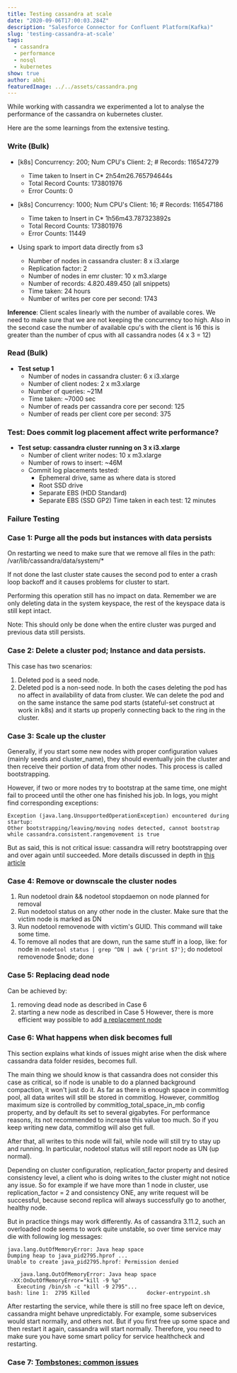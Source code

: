 ```yaml
---
title: Testing cassandra at scale
date: "2020-09-06T17:00:03.284Z"
description: "Salesforce Connector for Confluent Platform(Kafka)"
slug: 'testing-cassandra-at-scale'
tags:
  - cassandra
  - performance
  - nosql
  - kubernetes
show: true
author: abhi 
featuredImage: ../../assets/cassandra.png   
---
```


While working with cassandra we experimented a lot to analyse the performance of the cassandra on kubernetes cluster. 

Here are the some learnings from the extensive testing.

### Write (Bulk)

* [k8s] Concurrency: 200; Num CPU's Client: 2; # Records: 116547279
    - Time taken to Insert in C* 2h54m26.765794644s
    - Total Record Counts: 173801976
    - Error Counts: 0

* [k8s] Concurrency: 1000; Num CPU's Client: 16; # Records: 116547186
    - Time taken to Insert in C* 1h56m43.787323892s
    - Total Record Counts: 173801976
    - Error Counts: 11449

* Using spark to import data directly from s3
    - Number of nodes in cassandra cluster: 8 x i3.xlarge
    - Replication factor: 2
    - Number of nodes in emr cluster: 10 x m3.xlarge
    - Number of records: 4.820.489.450 (all snippets)
    - Time taken: 24 hours
    - Number of writes per core per second: 1743

**Inference**: Client scales linearly with the number of available cores. We need to make sure that we are not keeping the concurrency too high. Also in the second case the number of available cpu's with the client is 16 this is greater than the number of cpus with all cassandra nodes (4 x 3 = 12)

### Read (Bulk)

* **Test setup 1**
    - Number of nodes in cassandra cluster: 6 x i3.xlarge
    - Number of client nodes: 2 x m3.xlarge
    - Number of queries: ~21M
    - Time taken: ~7000 sec
    - Number of reads per cassandra core per second: 125
    - Number of reads per client core per second: 375


### Test: Does commit log placement affect write performance?

* **Test setup: cassandra cluster running on 3 x i3.xlarge**
    - Number of client writer nodes: 10 x m3.xlarge
    - Number of rows to insert: ~46M
    - Commit log placements tested:
        * Ephemeral drive, same as where data is stored
        * Root SSD drive
        * Separate EBS (HDD Standard)
        * Separate EBS (SSD GP2)
Time taken in each test: 12 minutes

### Failure Testing

### Case 1: Purge all the pods but instances with data persists

On restarting we need to make sure that we remove all files in the path: /var/lib/cassandra/data/system/*

If not done the last cluster state causes the second pod to enter a crash loop backoff and it causes problems for cluster to start.

Performing this operation still has no impact on data. Remember we are only deleting data in the system keyspace, the rest of the keyspace data is still kept intact.

Note: This should only be done when the entire cluster was purged and previous data still persists.

### Case 2: Delete a cluster pod; Instance and data persists.

This case has two scenarios:
1. Deleted pod is a seed node.
2. Deleted pod is a non-seed node.
In both the cases deleting the pod has no affect in availability of data from cluster. We can delete the pod and on the same instance the same pod starts (stateful-set construct at work in k8s) and it starts up properly connecting back to the ring in the cluster.

### Case 3: Scale up the cluster

Generally, if you start some new nodes with proper configuration values (mainly seeds and cluster_name), they should eventually join the cluster and then receive their portion of data from other nodes. This process is called bootstrapping.

However, if two or more nodes try to bootstrap at the same time, one might fail to proceed until the other one has finished his job. In logs, you might find corresponding exceptions:

```
Exception (java.lang.UnsupportedOperationException) encountered during startup:
Other bootstrapping/leaving/moving nodes detected, cannot bootstrap while cassandra.consistent.rangemovement is true
```

But as said, this is not critical issue: cassandra will retry bootstrapping over and over again until succeeded.
More details discussed in depth in [this article](http://thelastpickle.com/blog/2017/05/23/auto-bootstrapping-part1.html)

### Case 4: Remove or downscale the cluster nodes

1. Run nodetool drain && nodetool stopdaemon on node planned for removal
2. Run nodetool status on any other node in the cluster. Make sure that the victim node is marked as DN
3. Run nodetool removenode <GUID> with victim's GUID. This command will take some time.
4. To remove all nodes that are down, run the same stuff in a loop, like:
for node in `nodetool status | grep ^DN | awk {'print $7'}`; do nodetool removenode $node; done

### Case 5: Replacing dead node

Can be achieved by:
1. removing dead node as described in Case 6
2. starting a new node as described in Case 5
However, there is more efficient way possible to add [a replacement node](http://thelastpickle.com/blog/2017/05/23/auto-bootstrapping-part1.html#adding-a-replacement-node)

### Case 6: What happens when disk becomes full

This section explains what kinds of issues might arise when the disk where cassandra data folder resides, becomes full.

The main thing we should know is that cassandra does not consider this case as critical, so if node is unable to do a planned background compaction, it won't just do it. As far as there is enough space in commitlog pool, all data writes will still be stored in commitlog. However, commitlog maximum size is controlled by commitlog_total_space_in_mb config property, and by default its set to several gigabytes. For performance reasons, its not recommended to increase this value too much. So if you keep writing new data, commitlog will also get full.

After that, all writes to this node will fail, while node will still try to stay up and running. In particular, nodetool status will still report node as UN (up normal).

Depending on cluster configuration, replication_factor property and desired consistency level, a client who is doing writes to the cluster might not notice any issue. So for example if we have more than 1 node in cluster, use replication_factor = 2 and consistency ONE, any write request will be successful, because second replica will always successfully go to another, healthy node.

But in practice things may work differently. As of cassandra 3.11.2, such an overloaded node seems to work quite unstable, so over time service may die with following log messages:

```
java.lang.OutOfMemoryError: Java heap space
Dumping heap to java_pid2795.hprof ...
Unable to create java_pid2795.hprof: Permission denied

    java.lang.OutOfMemoryError: Java heap space
 -XX:OnOutOfMemoryError="kill -9 %p"
   Executing /bin/sh -c "kill -9 2795"...
bash: line 1:  2795 Killed                  docker-entrypoint.sh
```
After restarting the service, while there is still no free space left on device, cassandra might behave unpredictably. For example, some subservices would start normally, and others not. But if you first free up some space and then restart it again, cassandra will start normally.
Therefore, you need to make sure you have some smart policy for service healthcheck and restarting.

### Case 7: [Tombstones: common issues](https://opencredo.com/cassandra-tombstones-common-issues/)
    